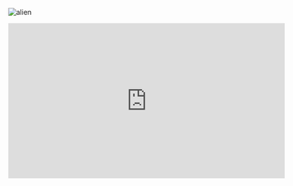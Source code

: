 ![alien](https://i.pinimg.com/564x/2f/74/d9/2f74d9a2ee6ab779258d448b073d3ab2.jpg)

<iframe width="560" height="315" src="https://www.youtube.com/embed/Jq3SvT0WJ-Q" title="YouTube video player" frameborder="0" allow="accelerometer; autoplay; clipboard-write; encrypted-media; gyroscope; picture-in-picture; web-share" allowfullscreen></iframe>

